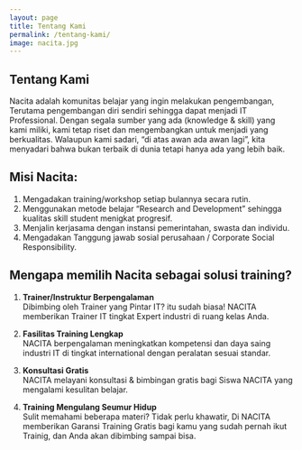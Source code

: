 ```yaml
---
layout: page
title: Tentang Kami
permalink: /tentang-kami/
image: nacita.jpg
---
```


## Tentang Kami

Nacita adalah komunitas belajar yang ingin melakukan pengembangan, Terutama pengembangan diri sendiri sehingga dapat menjadi IT Professional. Dengan segala sumber yang ada (knowledge & skill) yang kami miliki, kami tetap riset dan mengembangkan untuk menjadi yang berkualitas. Walaupun kami sadari, “di atas awan ada awan lagi”, kita menyadari bahwa bukan terbaik di dunia tetapi hanya ada yang lebih baik.

## Misi Nacita:

1. Mengadakan training/workshop setiap bulannya secara rutin.
2. Menggunakan  metode belajar  “Research and Development” sehingga kualitas skill student menigkat progresif.
3. Menjalin kerjasama dengan instansi pemerintahan, swasta dan individu.
4. Mengadakan Tanggung jawab sosial perusahaan / Corporate Social Responsibility.

## Mengapa  memilih Nacita sebagai solusi training?

1. **Trainer/Instruktur Berpengalaman** <br>
   Dibimbing oleh Trainer yang Pintar IT? itu sudah biasa! NACITA memberikan Trainer IT tingkat Expert industri di ruang kelas Anda.

2. **Fasilitas Training Lengkap** <br>
   NACITA berpengalaman meningkatkan kompetensi dan daya saing industri IT di tingkat international dengan peralatan sesuai standar.

3. **Konsultasi Gratis** <br>
   NACITA melayani konsultasi & bimbingan gratis bagi Siswa NACITA yang mengalami kesulitan belajar.

4. **Training Mengulang Seumur Hidup** <br>
   Sulit memahami beberapa materi? Tidak perlu khawatir, Di NACITA memberikan Garansi Training Gratis bagi kamu yang sudah pernah ikut Trainig, dan Anda akan dibimbing sampai bisa.
